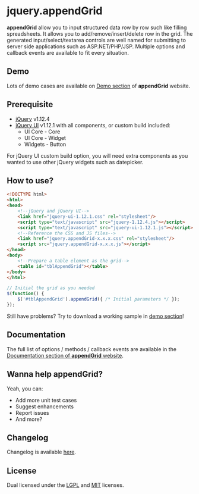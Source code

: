 # jquery.appendGrid

**appendGrid** allow you to input structured data row by row such like filling spreadsheets. It allows you to add/remove/insert/delete row in the grid. The generated input/select/textarea controls are well named for submitting to server side applications such as ASP.NET/PHP/JSP. Multiple options and callback events are available to fit every situation.


## Demo
Lots of demo cases are available on [Demo section](https://appendgrid.apphb.com/Demo) of **appendGrid** website.


## Prerequisite
- [jQuery](http://jquery.com) v1.12.4
- [jQuery UI](http://jqueryui.com) v1.12.1 with all components, or custom build included:
  - UI Core - Core
  - UI Core - Widget
  - Widgets - Button

For jQuery UI custom build option, you will need extra components as you wanted to use other jQuery widgets such as datepicker.


## How to use?
```html
<!DOCTYPE html>
<html>
<head>
    <!--jQuery and jQuery UI-->
    <link href="jquery-ui-1.12.1.css" rel="stylesheet"/>
    <script type="text/javascript" src="jquery-1.12.4.js"></script>
    <script type="text/javascript" src="jquery-ui-1.12.1.js"></script>
    <!--Reference the CSS and JS files-->
    <link href="jquery.appendGrid-x.x.x.css" rel="stylesheet"/>
    <script src="jquery.appendGrid-x.x.x.js"></script>
</head>
<body>
    <!--Prepare a table element as the grid-->
    <table id="tblAppendGrid"></table>
</body>
</html>
```
```javascript
// Initial the grid as you needed
$(function() {
	$('#tblAppendGrid').appendGrid({ /* Initial parameters */ });
});
```
Still have problems? Try to download a working sample in [demo section](https://appendgrid.apphb.com/Demo)!


## Documentation
The full list of options / methods / callback events are available in the [Documentation section of **appendGrid** website](https://appendgrid.apphb.com/Documentation).


## Wanna help **appendGrid**?
Yeah, you can:
- Add more unit test cases
- Suggest enhancements
- Report issues
- And more?


## Changelog
Changelog is available [here](https://github.com/hkalbertl/jquery.appendGrid/blob/master/CHANGELOG.md).


## License
Dual licensed under the [LGPL](http://www.gnu.org/licenses/lgpl.html)
and [MIT](http://www.opensource.org/licenses/mit-license.php) licenses.

